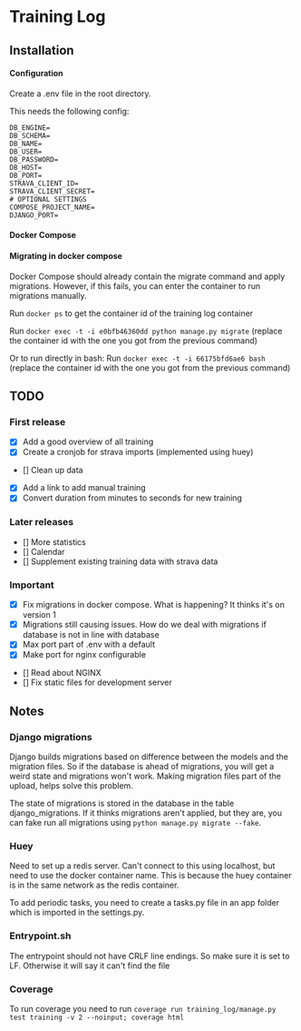 # Training Log

## Installation

#### Configuration

Create a .env file in the root directory.

This needs the following config:

~~~
DB_ENGINE=
DB_SCHEMA=
DB_NAME=
DB_USER=
DB_PASSWORD=
DB_HOST=
DB_PORT=
STRAVA_CLIENT_ID=
STRAVA_CLIENT_SECRET=
# OPTIONAL SETTINGS
COMPOSE_PROJECT_NAME=
DJANGO_PORT=
~~~




#### Docker Compose





#### Migrating in docker compose

Docker Compose should already contain the migrate command and apply migrations. However, if this fails, you can
enter the container to run migrations manually.

Run `docker ps` to get the container id of the training log container

Run `docker exec -t -i e0bfb46360dd python manage.py migrate`
(replace the container id with the one you got from the previous command)

Or to run directly in bash:
Run `docker exec -t -i 66175bfd6ae6 bash` 
(replace the container id with the one you got from the previous command)



## TODO
### First release
- [x] Add a good overview of all training
- [x] Create a cronjob for strava imports (implemented using huey)
- [] Clean up data
- [x] Add a link to add manual training
- [x] Convert duration from minutes to seconds for new training

### Later releases
- [] More statistics 
- [] Calendar
- [] Supplement existing training data with strava data

### Important 
- [x] Fix migrations in docker compose. What is happening? It thinks it's on version 1
- [x] Migrations still causing issues. How do we deal with migrations if database is not in line with database
- [x] Max port part of .env with a default
- [x] Make port for nginx configurable
- [] Read about NGINX
- [] Fix static files for development server


## Notes

### Django migrations
Django builds migrations based on difference between the models and the migration files. 
So if the database is ahead of migrations, you will get a weird state and migrations
won't work. Making migration files part of the upload, helps solve this problem.

The state of migrations is stored in the database in the table django_migrations. If
it thinks migrations aren't applied, but they are, you can fake run all migrations using
`python manage.py migrate --fake`.

### Huey
Need to set up a redis server. Can't connect to this using localhost, but need to use 
the docker container name. This is because the huey container is in the same network
as the redis container.

To add periodic tasks, you need to create a tasks.py file in an app folder which is 
imported in the settings.py.

### Entrypoint.sh
The entrypoint should not have CRLF line endings. So make sure it is set to LF. Otherwise it will say it
can't find the file

### Coverage
To run coverage you need to run `coverage run training_log/manage.py test training -v 2 --noinput; coverage html`
